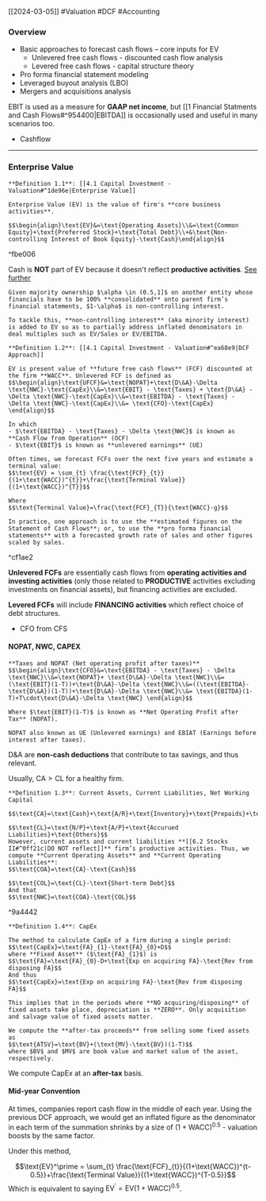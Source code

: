 [[2024-03-05]] #Valuation #DCF #Accounting 

### Overview 
- Basic approaches to forecast cash flows – core inputs for EV
	- Unlevered free cash flows - discounted cash flow analysis  
	- Levered free cash flows - capital structure theory
- Pro forma financial statement modeling
- Leveraged buyout analysis (LBO)
- Mergers and acquisitions analysis

EBIT is used as a measure for **GAAP net income**, but [[1 Financial Statments and Cash Flows#^954400|EBITDA]] is occasionally used and useful in many scenarios too.
- Cashflow

---
### Enterprise Value

```ad-important
**Definition 1.1**: [[4.1 Capital Investment - Valuation#^1de96e|Enterprise Value]]

Enterprise Value (EV) is the value of firm's **core business activities**.

$$\begin{align}\text{EV}&=\text{Operating Assets}\\&=\text{Common Equity}+\text{Preferred Stock}+\text{Total Debt}\\+&\text{Non-controlling Interest of Book Equity}-\text{Cash}\end{align}$$
```

^fbe006

Cash is **NOT** part of EV because it doesn't reflect **productive activities**. [See further](https://www.quora.com/Why-do-we-subtract-cash-and-add-debt-when-calculating-the-enterprise-value-of-a-firm)

```ad-note
Given majority ownership $\alpha \in (0.5,1]$ on another entity whose financials have to be 100% **consolidated** onto parent firm’s financial statements, $1-\alpha$ is non-controlling interest.

To tackle this, **non-controlling interest** (aka minority interest) is added to EV so as to partially address inflated denominators in deal multiples such as EV/Sales or EV/EBITDA.
```

```ad-important
**Definition 1.2**: [[4.1 Capital Investment - Valuation#^ea68e9|DCF Approach]]

EV is present value of **future free cash flows** (FCF) discounted at the firm **WACC**. Unlevered FCF is defined as
$$\begin{align}\text{UFCF}&=\text{NOPAT}+\text{D\&A}-\Delta \text{NWC}-\text{CapEx}\\&=\text{EBIT} - \text{Taxes} + \text{D\&A} - \Delta \text{NWC}-\text{CapEx}\\&=\text{EBITDA} - \text{Taxes} - \Delta \text{NWC}-\text{CapEx}\\&= \text{CFO}-\text{CapEx} \end{align}$$

In which
- $\text{EBITDA} - \text{Taxes} - \Delta \text{NWC}$ is known as **Cash Flow from Operation** (OCF)
- $\text{EBIT}$ is known as **unlevered earnings** (UE)

Often times, we forecast FCFs over the next five years and estimate a terminal value:
$$\text{EV} = \sum_{t} \frac{\text{FCF}_{t}}{(1+\text{WACC})^{t}}+\frac{\text{Terminal Value}}{(1+\text{WACC})^{T}}$$

Where
$$\text{Terminal Value}=\frac{\text{FCF}_{T}}{\text{WACC}-g}$$

In practice, one approach is to use the **estimated figures on the Statement of Cash Flows**; or, to use the **pro forma financial statements** with a forecasted growth rate of sales and other figures scaled by sales.
```

^cf1ae2

**Unlevered FCFs** are essentially cash flows from **operating activities and investing activities** (only those related to **PRODUCTIVE** activities excluding investments on financial assets), but financing activities are excluded.

**Levered FCFs** will include **FINANCING activities** which reflect choice of debt structures.
- CFO from CFS

#### NOPAT, NWC, CAPEX

```ad-note
**Taxes and NOPAT (Net operating profit after taxes)**
$$\begin{align}\text{CFO}&=\text{EBITDA} - \text{Taxes} - \Delta \text{NWC}\\&=\text{NOPAT}+ \text{D\&A}-\Delta \text{NWC}\\&=(\text{EBIT}(1-T))+\text{D\&A}-\Delta \text{NWC}\\&=((\text{EBITDA}-\text{D\&A})(1-T))+\text{D\&A}-\Delta \text{NWC}\\&= \text{EBITDA}(1-T)+T\cdot\text{D\&A}-\Delta \text{NWC} \end{align}$$

Where $\text{EBIT}(1-T)$ is known as **Net Operating Profit after Tax** (NOPAT).

NOPAT also known as UE (Unlevered earnings) and EBIAT (Earnings before interest after taxes).
```

D&A are **non-cash deductions** that contribute to tax savings, and thus relevant.

Usually, $\text{CA}>\text{CL}$ for a healthy firm. 

```ad-important
**Definition 1.3**: Current Assets, Current Liabilities, Net Working Capital

$$\text{CA}=\text{Cash}+\text{A/R}+\text{Inventory}+\text{Prepaids}+\text{Others}$$

$$\text{CL}=\text{N/P}+\text{A/P}+\text{Accurued Liabilities}+\text{Others}$$
However, current assets and current liabilities **[[6.2 Stocks II#^0ff21c|DO NOT reflect]]** firm’s productive activities. Thus, we compute **Current Operating Assets** and **Current Operating Liabilities**:
$$\text{COA}=\text{CA}-\text{Cash}$$

$$\text{COL}=\text{CL}-\text{Short-term Debt}$$
And that
$$\text{NWC}=\text{COA}-\text{COL}$$
```

^9a4442

```ad-important
**Definition 1.4**: CapEx 

The method to calculate CapEx of a firm during a single period:
$$\text{CapEx}=\text{FA}_{1}-\text{FA}_{0}+D$$
where **Fixed Asset** ($\text{FA}_{1}$) is
$$\text{FA}=\text{FA}_{0}-D+\text{Exp on acquiring FA}-\text{Rev from disposing FA}$$
And thus 
$$\text{CapEx}=\text{Exp on acquiring FA}-\text{Rev from disposing FA}$$

This implies that in the periods where **NO acquiring/disposing** of fixed assets take place, depreciation is **ZERO**. Only acquisition and salvage value of fixed assets matter.

We compute the **after-tax proceeds** from selling some fixed assets as
$$\text{ATSV}=\text{BV}+(\text{MV}-\text{BV})(1-T)$$
where $BV$ and $MV$ are book value and market value of the asset, respectively.
```

We compute CapEx at an **after-tax** basis.
#### Mid-year Convention 
At times, companies report cash flow in the middle of each year. Using the previous DCF approach, we would get an inflated figure as the denominator in each term of the summation shrinks by a size of $(1+\text{WACC})^{0.5}$ - valuation boosts by the same factor.

Under this method,

$$\text{EV}^\prime = \sum_{t} \frac{\text{FCF}_{t}}{(1+\text{WACC})^{t-0.5}}+\frac{\text{Terminal Value}}{(1+\text{WACC})^{T-0.5}}$$
Which is equivalent to saying $\text{EV}^{\prime}= \text{EV}(1+\text{WACC})^{0.5}$.
